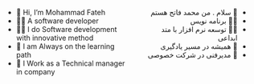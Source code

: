 <div dir="rtl" style="width:50%;float:right;">

- 👋 سلام . من محمد فاتح هستم
- 🧑‍💻 برنامه نویس
- 👨‍🏫 توسعه نرم افزار با متد ابداعی
- 📘 همیشه در مسیر یادگیری
- 💼 مدیرفنی در شرکت خصوصی

</div>

<div dir="ltr" style="width:50%;float:left;">

- 👋 Hi, I’m Mohammad Fateh
- 🧑‍💻 A software developer
- 👨‍🏫 I do Software development with innovative method
- 📘 I am Always on the learning path
- 💼 I Work as a Technical manager in company

</div>


<!---
fatehmo/fatehmo is a ✨ special ✨ repository because its `README.md` (this file) appears on your GitHub profile.
You can click the Preview link to take a look at your changes.
--->
